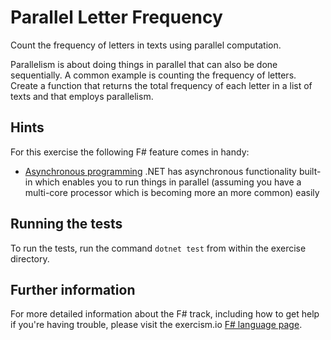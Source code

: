 # Parallel Letter Frequency

Count the frequency of letters in texts using parallel computation.

Parallelism is about doing things in parallel that can also be done
sequentially. A common example is counting the frequency of letters.
Create a function that returns the total frequency of each letter in a
list of texts and that employs parallelism.

## Hints
For this exercise the following F# feature comes in handy:
- [Asynchronous programming](https://fsharpforfunandprofit.com/posts/concurrency-async-and-parallel/) .NET has asynchronous functionality built-in which enables you to run things in parallel (assuming you have a multi-core processor which is becoming more an more common) easily

## Running the tests

To run the tests, run the command `dotnet test` from within the exercise directory.

## Further information

For more detailed information about the F# track, including how to get help if
you're having trouble, please visit the exercism.io [F# language page](http://exercism.io/languages/fsharp/resources).


